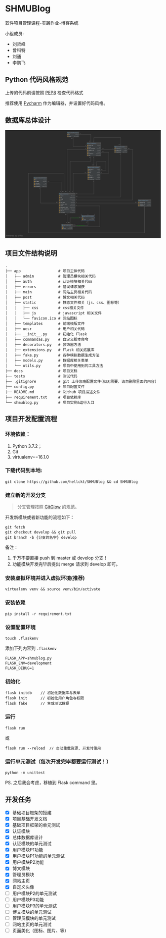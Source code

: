 # SHMUBlog
软件项目管理课程-实践作业-博客系统

小组成员:
- 刘哲峰
- 曾科特
- 刘通
- 李鹏飞

## Python 代码风格规范
上传的代码前请按照 [PEP8](https://www.python.org/dev/peps/pep-0008/) 检查代码格式

推荐使用 [Pycharm](https://www.jetbrains.com/pycharm/) 作为编辑器，并设置好代码风格。

## 数据库总体设计

![数据库总体设计图](docs/数据库总体设计.png)

## 项目文件结构说明
    .
    ├── app                 # 项目主体代码
    │   ├── admin           # 管理员模块相关代码
    │   ├── auth            # 认证模块相关代码 
    │   ├── errors          # 错误请求捕获
    │   ├── main            # 网站主页相关代码
    │   ├── post            # 博文相关代码
    │   ├── static          # 静态文件相关（js、css、图标等）
    │   │   ├── css         # css相关文件 
    │   │   ├── js          # javascript 相关文件 
    │   │   └── favicon.ico # 网站图标 
    │   ├── templates       # 前端模版文件
    │   ├── uesr            # 用户相关代码
    │   ├── __init__.py     # 初始化 Flask
    │   ├── commandas.py    # 自定义脚本命令
    │   ├── decorators.py   # 装饰器方法
    │   ├── extensions.py   # Flask 相关拓展库
    │   ├── fake.py         # 各种模拟数据生成方法
    │   ├── models.py       # 数据库相关表单
    │   └── utils.py        # 项目中使用到的工具方法
    ├── docs                # 项目文档
    ├── tests               # 测试代码
    ├── .gitignore          # git 上传忽略配置文件(️如无需要，请勿删除里面的内容)
    ├── config.py           # 项目配置文件
    ├── README.md           # Github 项目描述文件
    ├── requirement.txt     # 项目依赖库
    └── shmublog.py         # 项目实例&运行入口

## 项目开发配置流程
### 环境依赖：
1. Python 3.7.2；
2. Git
3. virtualenv==16.1.0

### 下载代码到本地:
```commandline
git clone https://github.com/hellckt/SHMUBlog && cd SHMUBlog
```

### 建立新的开发分支
> 分支管理按照 [GitGlow](https://www.atlassian.com/git/tutorials/comparing-workflows/gitflow-workflow)
的规范。

开发新模块或者新功能的流程如下：
```commandline
git fetch
git checkout develop && git pull
git branch -b {分支的名字} develop
```

备注：

1. 千万不要直接 push 到 master 或 develop 分支！
2. 功能模块开发完毕后提出 merge 请求到 develop 即可。


### 安装虚拟环境并进入虚拟环境(推荐)
```commandline
virtualenv venv && source venv/bin/activate
```

### 安装依赖
```commandline
pip install -r requirement.txt
```

### 设置配置环境
```commandline
touch .flaskenv
```

添加下列内容到 `.flaskenv`
```
FLASK_APP=shmublog.py
FLASK_ENV=development
FLASK_DEBUG=1
```

### 初始化
```commandline
flask initdb    // 初始化数据库与表单
flask init      // 初始化用户角色与权限
flask fake      // 生成测试数据
```

### 运行
```commandline
flask run
```
或
```commandline
flask run --reload  // 自动重载资源, 开发时使用
```

### 运行单元测试（每次开发完毕都要运行测试！）
```commandline
python -m unittest
```

PS. 之后我会考虑，移植到 Flask command 里。

## 开发任务
- [x] 基础项目框架的搭建
- [x] 项目基础开发文档
- [x] 基础项目框架的单元测试
- [x] 认证模块
- [x] 总体数据库设计
- [x] 认证模块的单元测试
- [x] 用户模块P1功能
- [x] 用户模块P1功能的单元测试
- [x] 用户模块P2功能
- [x] 博文模块
- [x] 管理员模块
- [x] 网站主页
- [x] 自定义头像
- [ ] 用户模块P2的单元测试
- [ ] 用户模块P3功能
- [ ] 用户模块P3的单元测试
- [ ] 博文模块的单元测试
- [ ] 管理员模块的单元测试
- [ ] 网站主页的单元测试
- [ ] 页面美化（图标、图片、等）
